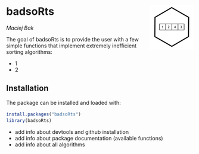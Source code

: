# badsoRts <img src='man/figures/logo.png' align="right" height="120" />
*Maciej Bak*
<!-- badges: start -->
<!-- badges: end -->

The goal of badsoRts is to provide the user with a few simple functions
that implement extremely inefficient sorting algorithms:

* 1
* 2

## Installation

The package can be installed and loaded with:

``` r
install.packages("badsoRts")
library(badsoRts)
```

* add info about devtools and github installation
* add info about package documentation (available functions)
* add info about all algorithms
